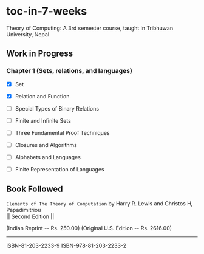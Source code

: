 toc-in-7-weeks
==============

Theory of Computing: A 3rd semester course, taught in Tribhuwan University, Nepal

Work in Progress
----
### Chapter 1 (Sets, relations, and languages)
- [x] Set
- [x] Relation and Function
- [ ] Special Types of Binary Relations 
- [ ] Finite and Infinite Sets
- [ ] Three Fundamental Proof Techniques
- [ ] Closures and Algorithms
- [ ] Alphabets and Languages
- [ ] Finite Representation of Languages


Book Followed
----

`Elements of The Theory of Computation` by Harry R. Lewis and Christos H, Papadimitriou  
|| Second Edition ||

(Indian Reprint -- Rs. 250.00)
(Original U.S. Edition -- Rs. 2616.00)

----------------------
ISBN-81-203-2233-9
ISBN-978-81-203-2233-2
